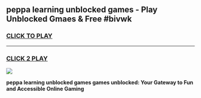 
## peppa learning unblocked games - Play Unblocked Gmaes & Free #bivwk
<h3>
<a href="https://premium.freeplayer.one?title=peppa_learning_unblocked_games&ref=01M">CLICK TO PLAY</a></h3>
<hr>

<h3>
<a href="https://premium.freeplayer.one?title=peppa_learning_unblocked_games&ref=01M">CLICK 2 PLAY</a>
  
</h3>

<a href="https://premium.freeplayer.one?title=peppa_learning_unblocked_games&ref=01M"><img src="https://clearcache.store/games.png"></a>


**peppa learning unblocked games games unblocked: Your Gateway to Fun and Accessible Online Gaming**
